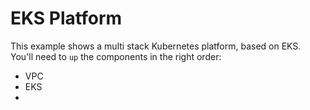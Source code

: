 # EKS Platform

This example shows a multi stack Kubernetes platform, based on EKS. You'll need to `up` the components in the right order:

- VPC
- EKS
-

